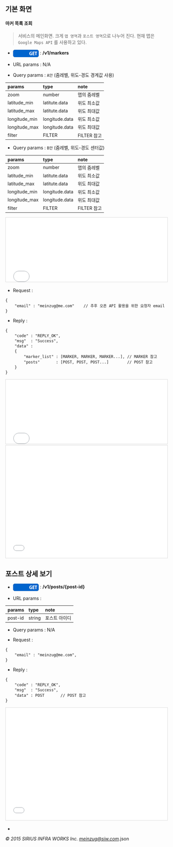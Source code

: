 ## 기본 화면

#### 마커 목록 조회

> 서비스의 메인화면. 크게 `맵 영역`과 `포스트 영역`으로 나누어 진다. 현재 맵은 `Google Maps API` 를 사용하고 있다.

* <img align="center" src="../_img/GET.png"> : **/v1/markers**

* URL params : N/A

* Query params : `A안` (줌레벨, 위도-경도 경계값 사용)

|params       |type          |note       |
|:------------|:-------------|:----------|
|zoom         |number        |맵의 줌레벨|
|latitude_min |latitute.data |위도 최소값|
|latitude_max |latitute.data |위도 최대값|
|longitude_min|longitude.data|위도 최소값|
|longitude_max|longitude.data|위도 최대값|
|filter       |FILTER        |FILTER 참고|

* Query params : `B안` (줌레벨, 위도-경도 센터값)

|params       |type          |note       |
|:------------|:-------------|:----------|
|zoom         |number        |맵의 줌레벨|
|latitude_min |latitute.data |위도 최소값|
|latitude_max |latitute.data |위도 최대값|
|longitude_min|longitude.data|위도 최소값|
|longitude_max|longitude.data|위도 최대값|
|filter       |FILTER        |FILTER 참고|

<iframe src="../_json/filter.json" scrolling="no" style="border:1px #D8D8D8 solid; width:100%; height:200px"></iframe>

* Request :

```
{
    "email" : "meinzug@me.com"    // 추후 오픈 API 활용을 위한 요청자 email
}
```

* Reply :

```
{
    "code" : "REPLY_OK",
    "msg"  : "Success",
    "data" :
    {
        "marker_list" : [MARKER, MARKER, MARKER...], // MARKER 참고
        "posts"       : [POST, POST, POST...]        // POST 참고
    }
}
```

<iframe src="../_json/marker.json" scrolling="no" style="border:1px #D8D8D8 solid; width:100%; height:200px"></iframe>
<iframe src="../_json/post.json" scrolling="no" style="border:1px #D8D8D8 solid; width:100%; height:350px"></iframe>

## 포스트 상세 보기

* <img align="center" src="../_img/GET.png"> : **/v1/posts/{post-id}**

* URL params :

|params       |type          |note         |
|:------------|:-------------|:------------|
|post-id      |string        |포스트 아이디|
    
* Query params : N/A

* Request :

```
{
    "email" : "meinzug@me.com",
}
```

* Reply :

```
{
    "code" : "REPLY_OK",
    "msg"  : "Success",
    "data" : POST       // POST 참고
}
```

<iframe src="../_json/post.json" scrolling="no" style="border:1px #D8D8D8 solid; width:100%; height:350px"></iframe>

-
*&copy; 2015 SIRIUS INFRA WORKS Inc. [meinzug@siw.com](mailto:meinzug@siw.com)*.json